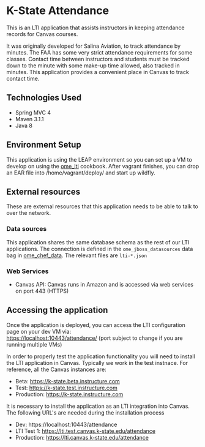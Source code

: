 K-State Attendance
==========
This is an LTI application that assists instructors in keeping attendance records for Canvas courses. 

It was originally developed for Salina Aviation, to track attendance by minutes. The FAA has some very strict attendance requirements for some classes. Contact time between instructors and students must be tracked down to the minute with some make-up time allowed, also tracked in minutes. This application provides a convenient place in Canvas to track contact time.

Technologies Used
------------
- Spring MVC 4
- Maven 3.1.1
- Java 8


Environment Setup
------------
This application is using the LEAP environment so you can set up a VM to develop on using the [ome_lti](https://github.com/kstateome/ome_lti) cookbook. After vagrant finishes, you can drop an EAR file into /home/vagrant/deploy/ and start up wildfly.

External resources
------------
These are external resources that this application needs to be able to talk to over the network.

### Data sources
This application shares the same database schema as the rest of our LTI applications. The connection is defined in the `ome_jboss_datasources` data bag in [ome_chef_data](https://github.com/kstateome/ome_chef_data/tree/master/data_bags/ome_jboss_datasources). The relevant files are `lti-*.json`

### Web Services
- Canvas API: Canvas runs in Amazon and is accessed via web services on port 443 (HTTPS)

Accessing the application
------------
Once the application is deployed, you can access the LTI configuration page on your dev VM via:  
[https://localhost:10443/attendance/](https://localhost:10443/attendance/) (port subject to change if you are running multiple VMs)

In order to properly test the application functionality you will need to install the LTI application in Canvas. Typically we work in the test instnace. For reference, all the Canvas instances are:
- Beta: https://k-state.beta.instructure.com
- Test: https://k-state.test.instructure.com
- Production: https://k-state.instructure.com

It is necessary to install the application as an LTI integration into Canvas. The following URL's are needed during the installation process
- Dev: https://localhost:10443/attendance
- LTI Test 1: https://lti.test.canvas.k-state.edu/attendance
- Production: https://lti.canvas.k-state.edu/attendance
